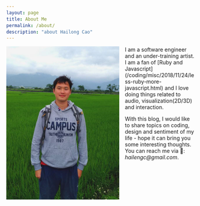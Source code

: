 ```yaml
---
layout: page
title: About Me
permalink: /about/
description: "about Hailong Cao"
---
```


<img src="/assets/images/hailong_cao.jpg" alt="Hailong Cao" width="300" style="float: left; margin-right: 15px;"/>
I am a software engineer and an under-training artist. I am a fan of [Ruby and Javascript](/coding/misc/2018/11/24/less-ruby-more-javascript.html) and I love doing things related to audio, visualization(2D/3D) and interaction.

With this blog, I would like to share topics on coding, design and sentiment of my life - hope it can bring you some interesting thoughts. You can reach me via 📧: _hailengc@gmail.com_.
